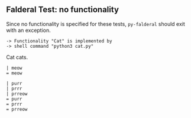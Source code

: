Falderal Test: no functionality
-------------------------------

Since no functionality is specified for these tests,
`py-falderal` should exit with an exception.

    -> Functionality "Cat" is implemented by
    -> shell command "python3 cat.py"

Cat cats.

    | meow
    = meow

    | purr
    | prrr
    | prreow
    = purr
    = prrr
    = prreow
